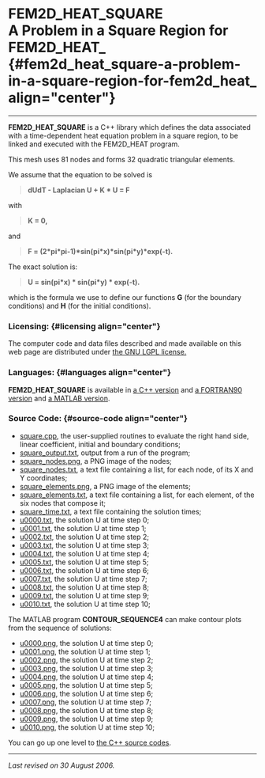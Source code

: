 FEM2D\_HEAT\_SQUARE\
A Problem in a Square Region for FEM2D\_HEAT\_ {#fem2d_heat_square-a-problem-in-a-square-region-for-fem2d_heat_ align="center"}
==============================================

------------------------------------------------------------------------

**FEM2D\_HEAT\_SQUARE** is a C++ library which defines the data
associated with a time-dependent heat equation problem in a square
region, to be linked and executed with the FEM2D\_HEAT program.

This mesh uses 81 nodes and forms 32 quadratic triangular elements.

We assume that the equation to be solved is

> **dUdT - Laplacian U + K \* U = F**

with

> **K = 0,**

and

> **F = (2\*pi\*pi-1)\*sin(pi\*x)\*sin(pi\*y)\*exp(-t).**

The exact solution is:

> **U = sin(pi\*x) \* sin(pi\*y) \* exp(-t).**

which is the formula we use to define our functions **G** (for the
boundary conditions) and **H** (for the initial conditions).

### Licensing: {#licensing align="center"}

The computer code and data files described and made available on this
web page are distributed under [the GNU LGPL
license.](../../txt/gnu_lgpl.txt)

### Languages: {#languages align="center"}

**FEM2D\_HEAT\_SQUARE** is available in [a C++
version](../../cpp_src/fem2d_heat_square/fem2d_heat_square.html) and [a
FORTRAN90 version](../../f_src/fem2d_heat_square/fem2d_heat_square.html)
and [a MATLAB
version](../../m_src/fem2d_heat_square/fem2d_heat_square.html).

### Source Code: {#source-code align="center"}

-   [square.cpp](square.cpp), the user-supplied routines to evaluate the
    right hand side, linear coefficient, initial and boundary
    conditions;
-   [square\_output.txt](square_output.txt), output from a run of the
    program;
-   [square\_nodes.png](square_nodes.png), a PNG image of the nodes;
-   [square\_nodes.txt](square_nodes.txt), a text file containing a
    list, for each node, of its X and Y coordinates;
-   [square\_elements.png](square_elements.png), a PNG image of the
    elements;
-   [square\_elements.txt](square_elements.txt), a text file containing
    a list, for each element, of the six nodes that compose it;
-   [square\_time.txt](square_time.txt), a text file containing the
    solution times;
-   [u0000.txt](u0000.txt), the solution U at time step 0;
-   [u0001.txt](u0001.txt), the solution U at time step 1;
-   [u0002.txt](u0002.txt), the solution U at time step 2;
-   [u0003.txt](u0003.txt), the solution U at time step 3;
-   [u0004.txt](u0004.txt), the solution U at time step 4;
-   [u0005.txt](u0005.txt), the solution U at time step 5;
-   [u0006.txt](u0006.txt), the solution U at time step 6;
-   [u0007.txt](u0007.txt), the solution U at time step 7;
-   [u0008.txt](u0008.txt), the solution U at time step 8;
-   [u0009.txt](u0009.txt), the solution U at time step 9;
-   [u0010.txt](u0010.txt), the solution U at time step 10;

The MATLAB program **CONTOUR\_SEQUENCE4** can make contour plots from
the sequence of solutions:

-   [u0000.png](u0000.png), the solution U at time step 0;
-   [u0001.png](u0001.png), the solution U at time step 1;
-   [u0002.png](u0002.png), the solution U at time step 2;
-   [u0003.png](u0003.png), the solution U at time step 3;
-   [u0004.png](u0004.png), the solution U at time step 4;
-   [u0005.png](u0005.png), the solution U at time step 5;
-   [u0006.png](u0006.png), the solution U at time step 6;
-   [u0007.png](u0007.png), the solution U at time step 7;
-   [u0008.png](u0008.png), the solution U at time step 8;
-   [u0009.png](u0009.png), the solution U at time step 9;
-   [u0010.png](u0010.png), the solution U at time step 10;

You can go up one level to [the C++ source codes](../cpp_src.html).

------------------------------------------------------------------------

*Last revised on 30 August 2006.*
